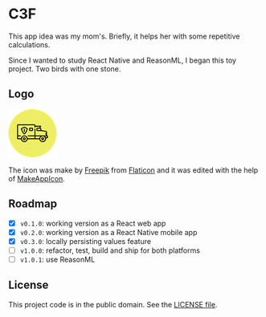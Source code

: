 # C3F

This app idea was my mom's. Briefly, it helps her with some repetitive calculations.

Since I wanted to study React Native and ReasonML, I began this toy project. Two birds with one stone.

## Logo

![Made with MakeAppIcon and Flaticon](./static/images/logo.png)

The icon was make by [Freepik][1] from [Flaticon][2] and it was edited with the help of [MakeAppIcon][3].

## Roadmap

- [x] `v0.1.0`: working version as a React web app
- [x] `v0.2.0`: working version as a React Native mobile app
- [x] `v0.3.0`: locally persisting values feature
- [ ] `v1.0.0`: refactor, test, build and ship for both platforms
- [ ] `v1.0.1`: use ReasonML

## License

This project code is in the public domain. See the [LICENSE file][3].

[1]: https://www.flaticon.com/authors/freepik
[2]: https://www.flaticon.com/free-icon/automobile_1785810
[3]: https://makeappicon.com
[3]: https://github.com/Nhanderu/c3f/blob/master/LICENSE
